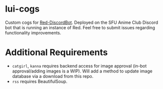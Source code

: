 # lui-cogs
Custom cogs for [Red-DiscordBot](https://github.com/Cog-Creators/Red-DiscordBot).  Deployed on the SFU Anime Club Discord bot that is running an instance of Red.  Feel free to submit issues regarding functionality improvements.

# Additional Requirements
- `catgirl`, `kanna` requires backend access for image approval (in-bot approval/adding images is a WIP). Will add a method to update image database via a download from this repo.
- `rss` requires BeautifulSoup.
